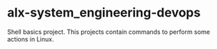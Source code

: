 # alx-system_engineering-devops
Shell basics project. This projects contain commands to perform some actions in Linux.
